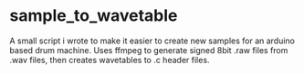 # sample_to_wavetable

A small script i wrote to make it easier to create new samples for an arduino based drum machine.
Uses ffmpeg to generate signed 8bit .raw files from .wav files, then creates wavetables to .c header files.